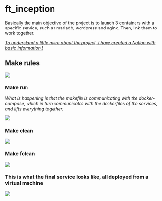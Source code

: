 # ft_inception
Basically the main objective of the project is to launch 3 containers with a specific service, such as mariadb, wordpress and nginx. Then, link them to work together.

 [*To understand a little more about the project, I have created a Notion with basic information.*!](http://google.com)

## Make rules 
<img src="https://github.com/abello-r/ft_inception/blob/master/git_pictures/make_rules.png">

### Make run

*What is happening is that the makefile is communicating with the docker-compose, which in turn communicates with the dockerfiles of the services, and lifts everything together.*

<img src="https://github.com/abello-r/ft_inception/blob/master/git_pictures/make_run.png">

### Make clean

<img src="https://github.com/abello-r/ft_inception/blob/master/git_pictures/make_clean.png">

### Make fclean

<img src="https://github.com/abello-r/ft_inception/blob/master/git_pictures/make_fclean.png">

### This is what the final service looks like, all deployed from a virtual machine

<img src="https://github.com/abello-r/ft_inception/blob/master/git_pictures/wordpress.png">
